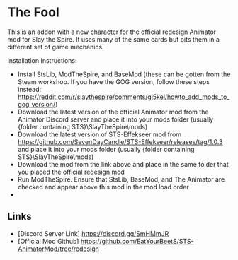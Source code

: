 # The Fool
This is an addon with a new character for the official redesign Animator mod for Slay the Spire. It uses many of the same cards but pits them in a different set of game mechanics.

Installation Instructions:
- Install StsLib, ModTheSpire, and BaseMod (these can be gotten from the Steam workshop. If you have the GOG version, follow these steps instead: https://reddit.com/r/slaythespire/comments/gj5kel/howto_add_mods_to_gog_version/)
- Download the latest version of the official Animator mod from the Animator Discord server and place it into your mods folder (usually {folder containing STS}\SlayTheSpire\mods)
- Download the latest version of STS-Effekseer mod from https://github.com/SevenDayCandle/STS-Effekseer/releases/tag/1.0.3 and place it into your mods folder (usually {folder containing STS}\SlayTheSpire\mods)
- Download the mod from the link above and place in the same folder that you placed the official redesign mod
- Run ModTheSpire. Ensure that StsLib, BaseMod, and The Animator are checked and appear above this mod in the mod load order
- 
## Links
- [Discord Server Link] https://discord.gg/SmHMmJR
- [Official Mod Github] https://github.com/EatYourBeetS/STS-AnimatorMod/tree/redesign
